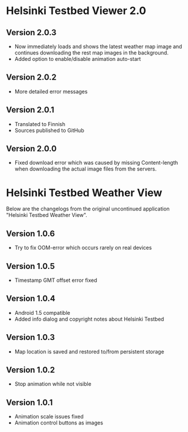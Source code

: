 Helsinki Testbed Viewer 2.0
=============

Version 2.0.3
-------

* Now immediately loads and shows the latest weather map image and continues downloading
the rest map images in the background.
* Added option to enable/disable animation auto-start


Version 2.0.2
-------

* More detailed error messages


Version 2.0.1
-------

* Translated to Finnish
* Sources published to GitHub

Version 2.0.0
-------

* Fixed download error which was caused by missing Content-length when
downloading the actual image files from the servers.


Helsinki Testbed Weather View
=============

Below are the changelogs from the original uncontinued application "Helsinki Testbed Weather View".

Version 1.0.6
-------

* Try to fix OOM-error which occurs rarely on real devices

Version 1.0.5
-------

* Timestamp GMT offset error fixed

Version 1.0.4
-------

* Android 1.5 compatible
* Added info dialog and copyright notes about Helsinki Testbed

Version 1.0.3
-------

* Map location is saved and restored to/from persistent storage

Version 1.0.2
-------

* Stop animation while not visible

Version 1.0.1
-------

* Animation scale issues fixed
* Animation control buttons as images
